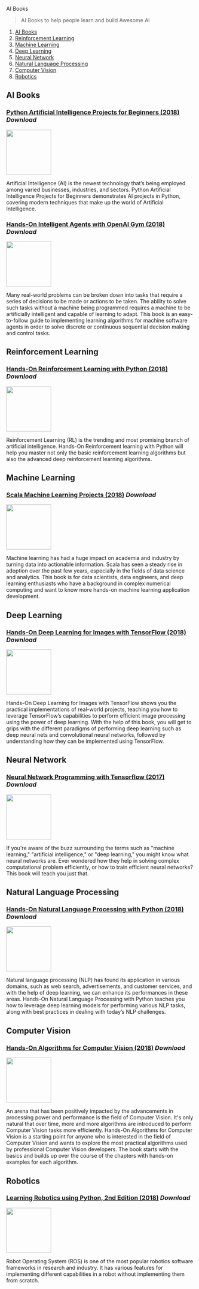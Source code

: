 AI Books

> AI Books to help people learn and build Awesome AI

1. [AI Books](#ai-books)
1. [Reinforcement Learning](#reinforcement-learning)
1. [Machine Learning](#machine-learning)
1. [Deep Learning](#deep-learning)
1. [Neural Network](#neural-network)
1. [Natural Language Processing](#natural-language-processing)
1. [Computer Vision](#computer-vision)
1. [Robotics](#robotics)


**AI Books**
---

### [Python Artificial Intelligence Projects for Beginners (2018)](https://drive.google.com/file/d/1t_64_H_ll9qwoZfSimw3Iyagnmnhsu19/view) *Download*

<img src="https://www.packtpub.com/sites/default/files/B11518.png" width="120px"/>

Artificial Intelligence (AI) is the newest technology that’s being employed among varied businesses, industries, and sectors. Python Artificial Intelligence Projects for Beginners demonstrates AI projects in Python, covering modern techniques that make up the world of Artificial Intelligence.

### [Hands-On Intelligent Agents with OpenAI Gym (2018)](https://drive.google.com/file/d/1s9dJjnKuZJGdJ2svLT5xUDGqFHYp7-Jl/view) *Download*

<img src="https://www.packtpub.com/sites/default/files/B09513.png" width="120px"/>

Many real-world problems can be broken down into tasks that require a series of decisions to be made or actions to be taken. The ability to solve such tasks without a machine being programmed requires a machine to be artificially intelligent and capable of learning to adapt. This book is an easy-to-follow guide to implementing learning algorithms for machine software agents in order to solve discrete or continuous sequential decision making and control tasks.


**Reinforcement Learning**
---

### [Hands-On Reinforcement Learning with Python (2018)](https://drive.google.com/file/d/1wRQJO2rOSiquQQQeQTrsA6sW6Briy46F/view) *Download*

<img src="https://www.packtpub.com/sites/default/files/B09792_Newcover.png" width="120px"/>

Reinforcement Learning (RL) is the trending and most promising branch of artificial intelligence. Hands-On Reinforcement learning with Python will help you master not only the basic reinforcement learning algorithms but also the advanced deep reinforcement learning algorithms.


**Machine Learning**
---

### [Scala Machine Learning Projects (2018)](https://drive.google.com/file/d/1JUiYSaVzE3aMNiJ0ma7UBgT8xAMoIf3M/view) *Download*

<img src="https://www.packtpub.com/sites/default/files/B08452_cover.png" width="120px"/>

Machine learning has had a huge impact on academia and industry by turning data into actionable information. Scala has seen a steady rise in adoption over the past few years, especially in the fields of data science and analytics. This book is for data scientists, data engineers, and deep learning enthusiasts who have a background in complex numerical computing and want to know more hands-on machine learning application development.


**Deep Learning**
---

### [Hands-On Deep Learning for Images with TensorFlow (2018)](https://drive.google.com/file/d/16W5ACwD_a2dnqbSe8OKMp-cWrU1c8w0e/view) *Download*

<img src="https://www.packtpub.com/sites/default/files/B11519.png" width="120px"/>

Hands-On Deep Learning for Images with TensorFlow shows you the practical implementations of real-world projects, teaching you how to leverage TensorFlow’s capabilities to perform efficient image processing using the power of deep learning. With the help of this book, you will get to grips with the different paradigms of performing deep learning such as deep neural nets and convolutional neural networks, followed by understanding how they can be implemented using TensorFlow.


**Neural Network**
---

### [Neural Network Programming with Tensorflow (2017)](https://drive.google.com/file/d/1szm7iegfZqnHG8stWvWYKZUufohegVSr/view) *Download*

<img src="https://www.packtpub.com/sites/default/files/B08018_cover.jpg" width="120px"/>

If you're aware of the buzz surrounding the terms such as "machine learning," "artificial intelligence," or "deep learning," you might know what neural networks are. Ever wondered how they help in solving complex computational problem efficiently, or how to train efficient neural networks? This book will teach you just that.


**Natural Language Processing**
---

### [Hands-On Natural Language Processing with Python (2018)](https://drive.google.com/file/d/1OnS13g5g29v56g0YrmlUX1gzr_W1y1cP/view) *Download*

<img src="https://www.packtpub.com/sites/default/files/9781789139495%20-%20Copy.png" width="120px"/>

Natural language processing (NLP) has found its application in various domains, such as web search, advertisements, and customer services, and with the help of deep learning, we can enhance its performances in these areas. Hands-On Natural Language Processing with Python teaches you how to leverage deep learning models for performing various NLP tasks, along with best practices in dealing with today’s NLP challenges.


**Computer Vision**
---

### [Hands-On Algorithms for Computer Vision (2018)](https://drive.google.com/file/d/1AowgNbSxGB9YdlhO0o2CzyndlVnDEdS_/view) *Download*

<img src="https://www.packtpub.com/sites/default/files/B10760.png" width="120px"/>

An arena that has been positively impacted by the advancements in processing power and performance is the field of Computer Vision. It's only natural that over time, more and more algorithms are introduced to perform Computer Vision tasks more efficiently. Hands-On Algorithms for Computer Vision is a starting point for anyone who is interested in the field of Computer Vision and wants to explore the most practical algorithms used by professional Computer Vision developers. The book starts with the basics and builds up over the course of the chapters with hands-on examples for each algorithm.


**Robotics**
---

### [Learning Robotics using Python, 2nd Edition (2018)](https://drive.google.com/file/d/1CcGQClrXd_5KpUyvpP7gsC4Mt-pmk76e/view) *Download*

<img src="https://www.packtpub.com/sites/default/files/B09357.png" width="120px"/>

Robot Operating System (ROS) is one of the most popular robotics software frameworks in research and industry. It has various features for implementing different capabilities in a robot without implementing them from scratch.
